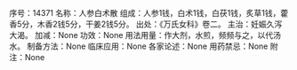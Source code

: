 序号：14371
名称：人参白术散
组成：人参1钱，白术1钱，白茯1钱，炙草1钱，藿香5分，木香2钱5分，干姜2钱5分。
出处：《万氏女科》卷二。
主治：妊娠久泻大渴。
加减：None
功效：None
用法用量：作大剂，水煎，频频与之，以代汤水。
制备方法：None
临床应用：None
各家论述：None
用药禁忌：None
附注：None
